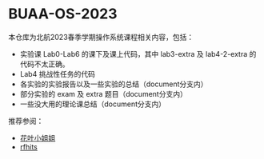 # BUAA-OS-2023

本仓库为北航2023春季学期操作系统课程相关内容，包括：

- 实验课 Lab0-Lab6 的课下及课上代码，其中 lab3-extra 及 lab4-2-extra 的代码不太正确。
- Lab4 挑战性任务的代码
- 各实验的实验报告以及一些实验的总结（document分支内）
- 部分实验的 exam 及 extra 题目（document分支内）
- 一些没大用的理论课总结（document分支内）

推荐参阅：

- [花叶小姐姐](https://github.com/hjc-owo/OS/tree/main)
- [rfhits](https://github.com/rfhits/Operating-System-BUAA-2021/tree/main)